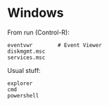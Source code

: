 Windows
=======

From run (Control-R):

    eventvwr        # Event Viewer
    diskmgmt.msc
    services.msc
    
Usual stuff:

    explorer
    cmd
    powershell

